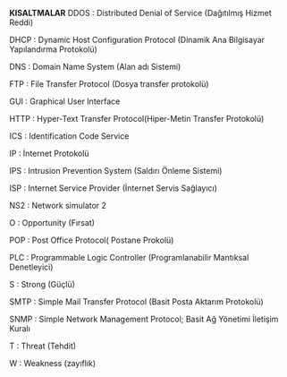 **KISALTMALAR**
DDOS : Distributed Denial of Service (Dağıtılmış Hizmet Reddi)

DHCP : Dynamic Host Configuration Protocol (Dinamik Ana Bilgisayar Yapılandırma Protokolü)

DNS : Domain Name System (Alan adı Sistemi)

FTP : File Transfer Protocol (Dosya transfer protokolü)

GUI : Graphical User Interface

HTTP : Hyper-Text Transfer Protocol(Hiper-Metin Transfer Protokolü)

ICS : Identification Code Service

IP : İnternet Protokolü

IPS : Intrusion Prevention System (Saldırı Önleme Sistemi)

ISP : Internet Service Provider (İnternet Servis Sağlayıcı)

NS2 : Network simulator 2

O : Opportunity (Fırsat)

POP : Post Office Protocol( Postane Prokolü)

PLC : Programmable Logic Controller (Programlanabilir Mantıksal Denetleyici)

S : Strong (Güçlü)

SMTP : Simple Mail Transfer Protocol (Basit Posta Aktarım Protokolü)

SNMP : Simple Network Management Protocol; Basit Ağ Yönetimi İletişim Kuralı

T : Threat (Tehdit)

W : Weakness (zayıflık)
